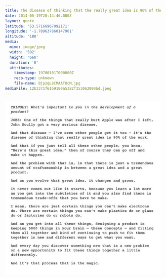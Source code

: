 ```yaml
---
title: The disease of thinking that the really great idea is 90% of the work
date: 2014-05-19T20:14:46.000Z
layout: quote
latitude: '53.57166967092171'
longitude: '-1.789637860147901'
altitude: '180'
media:
  mime: image/jpeg
  width: '592'
  height: '660'
  duration: '0'
  attributes:
    timestamp: 19700101T000000Z
    reco-type: unknown
    file-name: BjpzqL8CMAATUcM.jpg
mediaFile: 12b3371f61b9180a5382f353062080bd.jpeg
---
```

![12b3371f61b9180a5382f353062080bd.jpeg](/images/quotes/12b3371f61b9180a5382f353062080bd.jpeg)
